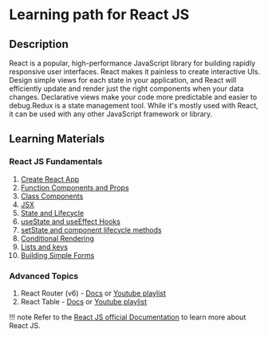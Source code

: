# Learning path for React JS

## Description

React is a popular, high-performance JavaScript library for building rapidly responsive user interfaces. React makes it painless to create interactive UIs. Design simple views for each state in your application, and React will efficiently update and render just the right components when your data changes. Declarative views make your code more predictable and easier to debug.Redux is a state management tool. While it's mostly used with React, it can be used with any other JavaScript framework or library.

## Learning Materials

### React JS Fundamentals

1. [Create React App](https://reactjs.org/docs/create-a-new-react-app.html)
1. [Function Components and Props](https://reactjs.org/docs/components-and-props.html)
1. [Class Components](https://www.digitalocean.com/community/tutorials/react-class-components)
1. [JSX](https://reactjs.org/docs/introducing-jsx.html)
1. [State and Lifecycle](https://reactjs.org/docs/state-and-lifecycle.html)
1. [useState and useEffect Hooks](https://reactjs.org/docs/hooks-reference.html)
1. [setState and component lifecycle methods](https://reactjs.org/docs/react-component.html)
1. [Conditional Rendering](https://reactjs.org/docs/conditional-rendering.html)
1. [Lists and keys](https://reactjs.org/docs/lists-and-keys.html)
1. [Building Simple Forms](https://reactjs.org/docs/forms.html)

### Advanced Topics

1. React Router (v6) - [Docs](https://reactrouter.com/docs/en/v6/getting-started/overview) or [Youtube playlist](https://www.youtube.com/watch?v=UWYOC8g5N_0&list=PLC3y8-rFHvwjkxt8TOteFdT_YmzwpBlrG) 
2. React Table - [Docs](https://react-bootstrap-table.github.io/react-bootstrap-table2/) or [Youtube playlist](https://www.youtube.com/watch?v=YwP4NAZGskg&list=PLC3y8-rFHvwgWTSrDiwmUsl4ZvipOw9Cz)

!!! note
    Refer to the [React JS official Documentation](https://reactjs.org/docs/getting-started.html) to learn more about React JS.